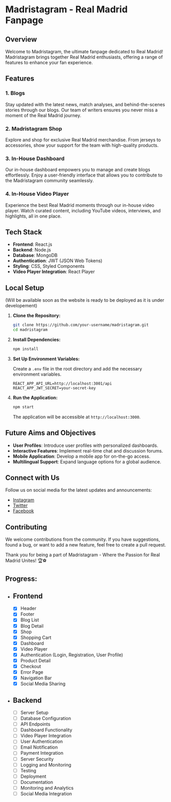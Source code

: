 # Madristagram - Real Madrid Fanpage

## Overview

Welcome to Madristagram, the ultimate fanpage dedicated to Real Madrid! Madristagram brings together Real Madrid enthusiasts, offering a range of features to enhance your fan experience.

## Features

### 1. Blogs

Stay updated with the latest news, match analyses, and behind-the-scenes stories through our blogs. Our team of writers ensures you never miss a moment of the Real Madrid journey.

### 2. Madristagram Shop

Explore and shop for exclusive Real Madrid merchandise. From jerseys to accessories, show your support for the team with high-quality products.

### 3. In-House Dashboard

Our in-house dashboard empowers you to manage and create blogs effortlessly. Enjoy a user-friendly interface that allows you to contribute to the Madristagram community seamlessly.

### 4. In-House Video Player

Experience the best Real Madrid moments through our in-house video player. Watch curated content, including YouTube videos, interviews, and highlights, all in one place.

## Tech Stack

- **Frontend**: React.js
- **Backend**: Node.js
- **Database**: MongoDB
- **Authentication**: JWT (JSON Web Tokens)
- **Styling**: CSS, Styled Components
- **Video Player Integration**: React Player

## Local Setup
(Will be available soon as the website is ready to be deployed as it is under developement)

1. **Clone the Repository:**

   ```bash
   git clone https://github.com/your-username/madristagram.git
   cd madristagram
   ```

2. **Install Dependencies:**

   ```bash
   npm install
   ```

3. **Set Up Environment Variables:**

   Create a `.env` file in the root directory and add the necessary environment variables.

   ```env
   REACT_APP_API_URL=http://localhost:3001/api
   REACT_APP_JWT_SECRET=your-secret-key
   ```

4. **Run the Application:**

   ```bash
   npm start
   ```

   The application will be accessible at `http://localhost:3000`.

## Future Aims and Objectives

- **User Profiles**: Introduce user profiles with personalized dashboards.
- **Interactive Features**: Implement real-time chat and discussion forums.
- **Mobile Application**: Develop a mobile app for on-the-go access.
- **Multilingual Support**: Expand language options for a global audience.

## Connect with Us

Follow us on social media for the latest updates and announcements:

- [Instagram](https://www.instagram.com/madristagram)
- [Twitter](https://twitter.com/madristagram)
- [Facebook](https://www.facebook.com/madristagram)

## Contributing

We welcome contributions from the community. If you have suggestions, found a bug, or want to add a new feature, feel free to create a pull request.

Thank you for being a part of Madristagram - Where the Passion for Real Madrid Unites! 🏆⚽️





## Progress:

- ## Frontend
   - [x] Header
   - [x] Footer
   - [x] Blog List
   - [x] Blog Detail
   - [x] Shop
   - [x] Shopping Cart
   - [x] Dashboard
   - [x] Video Player
   - [x] Authentication (Login, Registration, User Profile)
   - [x] Product Detail
   - [x] Checkout
   - [x] Error Page
   - [x] Navigation Bar
   - [x] Social Media Sharing

- ## Backend
   - [ ] Server Setup
   - [ ] Database Configuration
   - [ ] API Endpoints
   - [ ] Dashboard Functionality
   - [ ] Video Player Integration
   - [ ] User Authentication
   - [ ] Email Notification
   - [ ] Payment Integration
   - [ ] Server Security
   - [ ] Logging and Monitoring
   - [ ] Testing
   - [ ] Deployment
   - [ ] Documentation
   - [ ] Monitoring and Analytics
   - [ ] Social Media Integration
